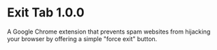 # Exit Tab 1.0.0
A Google Chrome extension that prevents spam websites from hijacking your browser by offering a simple "force exit" button.
